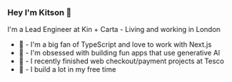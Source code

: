 ### Hey I'm Kitson 👋

I'm a Lead Engineer at Kin + Carta - Living and working in London

- 💙 - I'm a big fan of TypeScript and love to work with Next.js
- 🤖 - I'm obsessed with building fun apps that use generative AI
- 🧱 - I recently finished web checkout/payment projects at Tesco
- 🍿 - I build a lot in my free time
